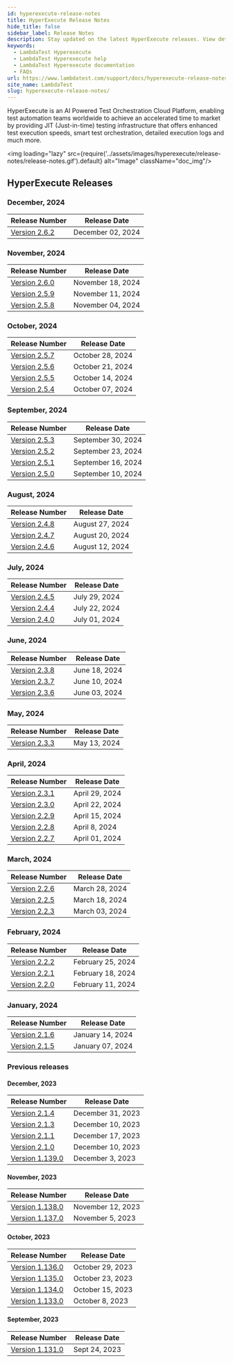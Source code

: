 ```yaml
---
id: hyperexecute-release-notes
title: HyperExecute Release Notes
hide_title: false
sidebar_label: Release Notes
description: Stay updated on the latest HyperExecute releases. View detailed release notes, including new features, bug fixes, and improvements for our AI-powered test orchestration platform.
keywords:
  - LambdaTest Hyperexecute
  - LambdaTest Hyperexecute help
  - LambdaTest Hyperexecute documentation
  - FAQs
url: https://www.lambdatest.com/support/docs/hyperexecute-release-notes/
site_name: LambdaTest
slug: hyperexecute-release-notes/
---
```


<script type="application/ld+json"
      dangerouslySetInnerHTML={{ __html: JSON.stringify({
       "@context": "https://schema.org",
        "@type": "BreadcrumbList",
        "itemListElement": [{
          "@type": "ListItem",
          "position": 1,
          "name": "Home",
          "item": "https://www.lambdatest.com"
        },{
          "@type": "ListItem",
          "position": 2,
          "name": "Support",
          "item": "https://www.lambdatest.com/support/docs/"
        },{
          "@type": "ListItem",
          "position": 3,
          "name": "Release Notes",
          "item": "https://www.lambdatest.com/support/docs/hyperexecute-release-notes/"
        }]
      })
    }}
></script>
HyperExecute is an AI Powered Test Orchestration Cloud Platform, enabling test automation teams worldwide to achieve an accelerated time to market by providing JIT (Just-in-time) testing infrastructure that offers enhanced test execution speeds, smart test orchestration, detailed execution logs and much more.

<img loading="lazy" src={require('../assets/images/hyperexecute/release-notes/release-notes.gif').default} alt="Image"  className="doc_img"/>

## HyperExecute Releases

### December, 2024
| Release Number | Release Date |
|----------------|--------------|
| [Version 2.6.2](/support/docs/hyperexecute-release-notes-2-6-2) | December 02, 2024|

### November, 2024
| Release Number | Release Date |
|----------------|--------------|
| [Version 2.6.0](/support/docs/hyperexecute-release-notes-2-6-0) | November 18, 2024|
| [Version 2.5.9](/support/docs/hyperexecute-release-notes-2-5-9) | November 11, 2024|
| [Version 2.5.8](/support/docs/hyperexecute-release-notes-2-5-8) | November 04, 2024|

### October, 2024
| Release Number | Release Date |
|----------------|--------------|
| [Version 2.5.7](/support/docs/hyperexecute-release-notes-2-5-7) | October 28, 2024|
| [Version 2.5.6](/support/docs/hyperexecute-release-notes-2-5-6) | October 21, 2024|
| [Version 2.5.5](/support/docs/hyperexecute-release-notes-2-5-5) | October 14, 2024|
| [Version 2.5.4](/support/docs/hyperexecute-release-notes-2-5-4) | October 07, 2024|

### September, 2024
| Release Number | Release Date |
|----------------|--------------|
| [Version 2.5.3](/support/docs/hyperexecute-release-notes-2-5-3) | September 30, 2024|
| [Version 2.5.2](/support/docs/hyperexecute-release-notes-2-5-2) | September 23, 2024|
| [Version 2.5.1](/support/docs/hyperexecute-release-notes-2-5-1) | September 16, 2024|
| [Version 2.5.0](/support/docs/hyperexecute-release-notes-2-5-0) | September 10, 2024|

### August, 2024
| Release Number | Release Date |
|----------------|--------------|
| [Version 2.4.8](/support/docs/hyperexecute-release-notes-2-4-8) | August 27, 2024|
| [Version 2.4.7](/support/docs/hyperexecute-release-notes-2-4-7) | August 20, 2024|
| [Version 2.4.6](/support/docs/hyperexecute-release-notes-2-4-6) | August 12, 2024|

### July, 2024
| Release Number | Release Date |
|----------------|--------------|
| [Version 2.4.5](/support/docs/hyperexecute-release-notes-2-4-5) | July 29, 2024|
| [Version 2.4.4](/support/docs/hyperexecute-release-notes-2-4-4) | July 22, 2024|
| [Version 2.4.0](/support/docs/hyperexecute-release-notes-2-4-0) | July 01, 2024|

### June, 2024
| Release Number | Release Date |
|----------------|--------------|
| [Version 2.3.8](/support/docs/hyperexecute-release-notes-2-3-8) | June 18, 2024|
| [Version 2.3.7](/support/docs/hyperexecute-release-notes-2-3-7) | June 10, 2024|
| [Version 2.3.6](/support/docs/hyperexecute-release-notes-2-3-6) | June 03, 2024|
### May, 2024
| Release Number | Release Date |
|----------------|--------------|
| [Version 2.3.3](/support/docs/hyperexecute-release-notes-2-3-3) | May 13, 2024|
### April, 2024
| Release Number | Release Date |
|----------------|--------------|
| [Version 2.3.1](/support/docs/hyperexecute-release-notes-2-3-1) | April 29, 2024|
| [Version 2.3.0](/support/docs/hyperexecute-release-notes-2-3-0) | April 22, 2024|
| [Version 2.2.9](/support/docs/hyperexecute-release-notes-2-2-9) | April 15, 2024|
| [Version 2.2.8](/support/docs/hyperexecute-release-notes-2-2-8) | April 8, 2024|
| [Version 2.2.7](/support/docs/hyperexecute-release-notes-2-2-7) | April 01, 2024|
### March, 2024
| Release Number | Release Date |
|----------------|--------------|
| [Version 2.2.6](/support/docs/hyperexecute-release-notes-2-2-6) | March 28, 2024|
| [Version 2.2.5](/support/docs/hyperexecute-release-notes-2-2-5) | March 18, 2024|
| [Version 2.2.3](/support/docs/hyperexecute-release-notes-2-2-3) | March 03, 2024|
### February, 2024
| Release Number | Release Date |
|----------------|--------------|
| [Version 2.2.2](/support/docs/hyperexecute-release-notes-2-2-2) | February 25, 2024|
| [Version 2.2.1](/support/docs/hyperexecute-release-notes-2-2-1) | February 18, 2024|
| [Version 2.2.0](/support/docs/hyperexecute-release-notes-2-2-0) | February 11, 2024|
### January, 2024
| Release Number | Release Date |
|----------------|--------------|
| [Version 2.1.6](/support/docs/hyperexecute-release-notes-2-1-6) | January 14, 2024|
| [Version 2.1.5](/support/docs/hyperexecute-release-notes-2-1-5) | January 07, 2024|
### Previous releases
#### December, 2023
| Release Number | Release Date |
|----------------|--------------|
| [Version 2.1.4](/support/docs/hyperexecute-release-notes-2-1-4) | December 31, 2023|
| [Version 2.1.3](/support/docs/hyperexecute-release-notes-2-1-3) | December 10, 2023|
| [Version 2.1.1](/support/docs/hyperexecute-release-notes-2-1-1) | December 17, 2023|
| [Version 2.1.0](/support/docs/hyperexecute-release-notes-2-1-0) | December 10, 2023|
| [Version 1.139.0](/support/docs/hyperexecute-release-notes-1-139-0) | December 3, 2023|
#### November, 2023
| Release Number | Release Date |
|----------------|--------------|
| [Version 1.138.0](/support/docs/hyperexecute-release-notes-1-138-0) | November 12, 2023|
| [Version 1.137.0](/support/docs/hyperexecute-release-notes-1-137-0) | November 5, 2023|
#### October, 2023
| Release Number | Release Date |
|----------------|--------------|
| [Version 1.136.0](/support/docs/hyperexecute-release-notes-1-136-0) | October 29, 2023|
| [Version 1.135.0](/support/docs/hyperexecute-release-notes-1-135-0) | October 23, 2023|
| [Version 1.134.0](/support/docs/hyperexecute-release-notes-1-134-0) | October 15, 2023|
| [Version 1.133.0](/support/docs/hyperexecute-release-notes-1-133-0) | October 8, 2023|
#### September, 2023
| Release Number | Release Date |
|----------------|--------------|
| [Version 1.131.0](/support/docs/hyperexecute-release-notes-1-131-0) | Sept 24, 2023|